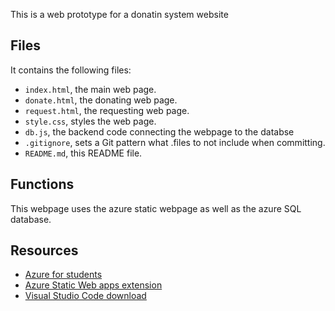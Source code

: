 This is a web prototype for a donatin system website
## Files

It contains the following files:

- `index.html`, the main web page.
- `donate.html`, the donating web page.
- `request.html`, the requesting web page.
- `style.css`, styles the web page.
- `db.js`, the backend code connecting the webpage to the databse
- `.gitignore`, sets a Git pattern what .files to not include when committing.
- `README.md`, this README file.

## Functions
This webpage uses the azure static webpage as well as the azure SQL database.


## Resources

- [Azure for students](https://azure.microsoft.com/en-gb/free/students?wt.mc_id=academic-0000-chnoring)
- [Azure Static Web apps extension](https://marketplace.visualstudio.com/items?itemName=ms-azuretools.vscode-azurestaticwebapps)
- [Visual Studio Code download](https://code.visualstudio.com/download)

